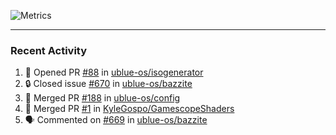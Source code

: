 ![Metrics](https://metrics.lecoq.io/KyleGospo?template=classic&base=header%2C%20activity%2C%20community%2C%20repositories%2C%20metadata&base.indepth=false&base.hireable=false&base.skip=false&config.timezone=America%2FLos_Angeles)

---
### Recent Activity
<!--START_SECTION:activity-->
1. 💪 Opened PR [#88](https://github.com/ublue-os/isogenerator/pull/88) in [ublue-os/isogenerator](https://github.com/ublue-os/isogenerator)
2. 🔒 Closed issue [#670](https://github.com/ublue-os/bazzite/issues/670) in [ublue-os/bazzite](https://github.com/ublue-os/bazzite)
3. 🎉 Merged PR [#188](https://github.com/ublue-os/config/pull/188) in [ublue-os/config](https://github.com/ublue-os/config)
4. 🎉 Merged PR [#1](https://github.com/KyleGospo/GamescopeShaders/pull/1) in [KyleGospo/GamescopeShaders](https://github.com/KyleGospo/GamescopeShaders)
5. 🗣 Commented on [#669](https://github.com/ublue-os/bazzite/pull/669#issuecomment-1886253356) in [ublue-os/bazzite](https://github.com/ublue-os/bazzite)
<!--END_SECTION:activity-->
